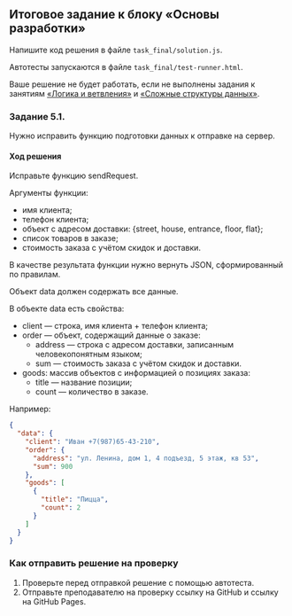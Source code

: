 ## Итоговое задание к блоку «Основы разработки»

Напишите код решения в файле `task_final/solution.js`.

Автотесты запускаются в файле `task_final/test-runner.html`.

Ваше решение не будет работать, если не выполнены задания к занятиям [«Логика и ветвления»](../task_2/readme.md) и [«Сложные структуры данных»](../task_3/readme.md).

### Задание 5.1.

Нужно исправить функцию подготовки данных к отправке на сервер.

#### Ход решения

Исправьте функцию sendRequest.

Аргументы функции:
- имя клиента;
- телефон клиента;
- объект с адресом доставки: {street, house, entrance, floor, flat};
- список товаров в заказе;
- стоимость заказа с учётом скидок и доставки.

В качестве результата функции нужно вернуть JSON, cформированный по правилам.

Объект data должен содержать все данные.

В объекте data есть свойства:
- client — строка, имя клиента + телефон клиента;
- order — объект, содержащий данные о заказе:
    - address — строка с адресом доставки, записанным человекопонятным языком;
    - sum — стоимость заказа с учётом скидок и доставки.
- goods: массив объектов с информацией о позициях заказа:
    - title — название позиции;
    - count — количество в заказе.
    
Например:

```json
{
  "data": {
    "client": "Иван +7(987)65-43-210",
    "order": {
      "address": "ул. Ленина, дом 1, 4 подъезд, 5 этаж, кв 53",
      "sum": 900
    },
    "goods": [
      {
        "title": "Пицца",
        "count": 2
      }
    ]
  }
}
```

### Как отправить решение на проверку
1. Проверьте перед отправкой решение с помощью автотеста.
2. Отправьте преподавателю на проверку ссылку на GitHub и ссылку на GitHub Pages.
